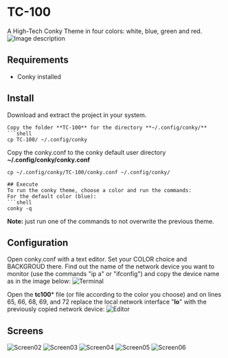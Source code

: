 # TC-100
A High-Tech Conky Theme in four colors: white, blue, green and red.
![Image description](https://cloud.vstans.nl/index.php/s/Wwf38PAnZLicWCT)

## Requirements
- Conky installed
## Install
Download and extract the project in your system.
```
Copy the folder **TC-100** for the directory **~/.config/conky/**
```shell
cp TC-100/ ~/.config/conky
```
Copy the conky.conf to the conky default user directory **~/.config/conky/conky.conf**
```shell
cp ~/.config/conky/TC-100/conky.conf ~/.config/conky/

## Execute
To run the conky theme, choose a color and run the commands:
For the default color (blue):
```shell
conky -q
```
**Note:** just run one of the commands to not overwrite the previous theme.

## Configuration
Open conky.conf with a text editor. Set your COLOR choice and BACKGROUD there.
Find out the name of the network device you want to monitor (use the commands "ip a" or "ifconfig") and copy the device name as in the image below:
![Terminal](https://user-images.githubusercontent.com/9018264/66083822-8517a680-e543-11e9-8d7a-50e2c4b52fb4.png)

Open the **tc100*** file (or file according to the color you choose) and on lines 65, 66, 68, 69, and 72 replace the local network interface "**lo**" with the previously copied network device:
![Editor](https://user-images.githubusercontent.com/9018264/66083907-bb552600-e543-11e9-910c-897600c06f10.png)

## Screens
![Screen02](https://user-images.githubusercontent.com/9018264/66082906-8c3db500-e541-11e9-8f7c-459bcf581e26.png)
![Screen03](https://user-images.githubusercontent.com/9018264/66082911-8e077880-e541-11e9-89db-4e57d65efe94.png)
![Screen04](https://user-images.githubusercontent.com/9018264/66082912-8fd13c00-e541-11e9-8e16-152b06344b62.png)
![Screen05](https://user-images.githubusercontent.com/9018264/66082918-92339600-e541-11e9-93c1-0106e4f0a84d.png)
![Screen06](https://user-images.githubusercontent.com/9018264/66082921-9495f000-e541-11e9-837a-55988ed8dbb5.png)
